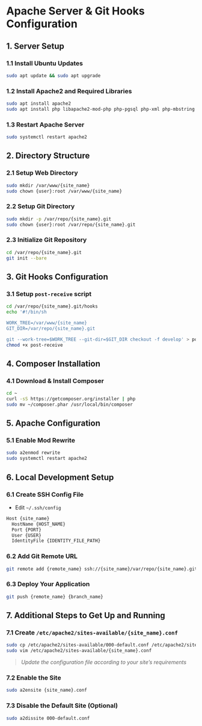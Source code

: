# Apache Server & Git Hooks Configuration

## 1. Server Setup

### 1.1 Install Ubuntu Updates

```bash
sudo apt update && sudo apt upgrade
```

### 1.2 Install Apache2 and Required Libraries

```bash
sudo apt install apache2
sudo apt install php libapache2-mod-php php-pgsql php-xml php-mbstring php-curl php-gd php-zip unzip
```

### 1.3 Restart Apache Server

```bash
sudo systemctl restart apache2
```

## 2. Directory Structure

### 2.1 Setup Web Directory

```bash
sudo mkdir /var/www/{site_name}
sudo chown {user}:root /var/www/{site_name}
```

### 2.2 Setup Git Directory

```bash
sudo mkdir -p /var/repo/{site_name}.git
sudo chown {user}:root /var/repo/{site_name}.git
```

### 2.3 Initialize Git Repository

```bash
cd /var/repo/{site_name}.git
git init --bare
```

## 3. Git Hooks Configuration

### 3.1 Setup `post-receive` script

```bash
cd /var/repo/{site_name}.git/hooks
echo '#!/bin/sh

WORK_TREE=/var/www/{site_name}
GIT_DIR=/var/repo/{site_name}.git

git --work-tree=$WORK_TREE --git-dir=$GIT_DIR checkout -f develop' > post-receive
chmod +x post-receive
```

## 4. Composer Installation

### 4.1 Download & Install Composer

```bash
cd ~
curl -sS https://getcomposer.org/installer | php
sudo mv ~/composer.phar /usr/local/bin/composer
```

## 5. Apache Configuration

### 5.1 Enable Mod Rewrite

```bash
sudo a2enmod rewrite
sudo systemctl restart apache2
```

## 6. Local Development Setup

### 6.1 Create SSH Config File

- Edit `~/.ssh/config`

```txt
Host {site_name}
  HostName {HOST_NAME}
  Port {PORT}
  User {USER}
  IdentityFile {IDENTITY_FILE_PATH}
```

### 6.2 Add Git Remote URL

```bash
git remote add {remote_name} ssh://{site_name}/var/repo/{site_name}.git
```

### 6.3 Deploy Your Application

```bash
git push {remote_name} {branch_name}
```

## 7. Additional Steps to Get Up and Running

### 7.1 Create `/etc/apache2/sites-available/{site_name}.conf`

```bash
sudo cp /etc/apache2/sites-available/000-default.conf /etc/apache2/sites-available/{site_name}.conf
sudo vim /etc/apache2/sites-available/{site_name}.conf
```

> *Update the configuration file according to your site’s requirements*

### 7.2 Enable the Site

```bash
sudo a2ensite {site_name}.conf
```

### 7.3 Disable the Default Site (Optional)

```bash
sudo a2dissite 000-default.conf
```
